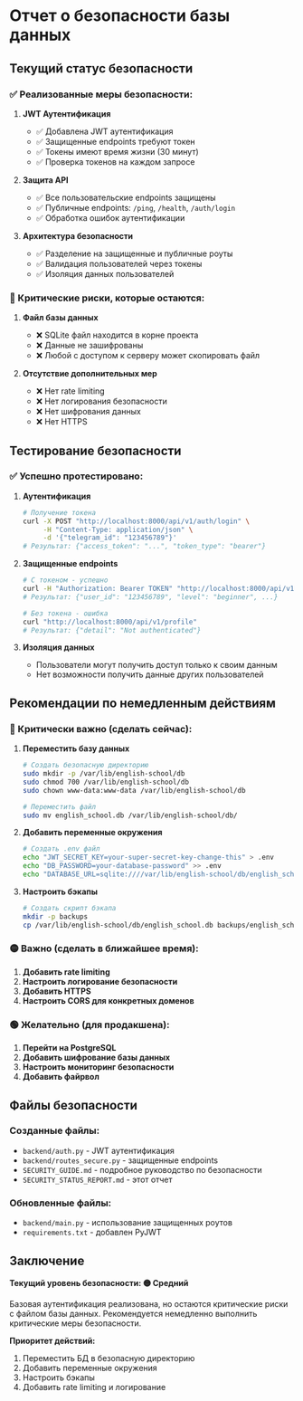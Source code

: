 # Отчет о безопасности базы данных

## Текущий статус безопасности

### ✅ Реализованные меры безопасности:

1. **JWT Аутентификация**
   - ✅ Добавлена JWT аутентификация
   - ✅ Защищенные endpoints требуют токен
   - ✅ Токены имеют время жизни (30 минут)
   - ✅ Проверка токенов на каждом запросе

2. **Защита API**
   - ✅ Все пользовательские endpoints защищены
   - ✅ Публичные endpoints: `/ping`, `/health`, `/auth/login`
   - ✅ Обработка ошибок аутентификации

3. **Архитектура безопасности**
   - ✅ Разделение на защищенные и публичные роуты
   - ✅ Валидация пользователей через токены
   - ✅ Изоляция данных пользователей

### 🔴 Критические риски, которые остаются:

1. **Файл базы данных**
   - ❌ SQLite файл находится в корне проекта
   - ❌ Данные не зашифрованы
   - ❌ Любой с доступом к серверу может скопировать файл

2. **Отсутствие дополнительных мер**
   - ❌ Нет rate limiting
   - ❌ Нет логирования безопасности
   - ❌ Нет шифрования данных
   - ❌ Нет HTTPS

## Тестирование безопасности

### ✅ Успешно протестировано:

1. **Аутентификация**
   ```bash
   # Получение токена
   curl -X POST "http://localhost:8000/api/v1/auth/login" \
        -H "Content-Type: application/json" \
        -d '{"telegram_id": "123456789"}'
   # Результат: {"access_token": "...", "token_type": "bearer"}
   ```

2. **Защищенные endpoints**
   ```bash
   # С токеном - успешно
   curl -H "Authorization: Bearer TOKEN" "http://localhost:8000/api/v1/profile"
   # Результат: {"user_id": "123456789", "level": "beginner", ...}
   
   # Без токена - ошибка
   curl "http://localhost:8000/api/v1/profile"
   # Результат: {"detail": "Not authenticated"}
   ```

3. **Изоляция данных**
   - Пользователи могут получить доступ только к своим данным
   - Нет возможности получить данные других пользователей

## Рекомендации по немедленным действиям

### 🔴 Критически важно (сделать сейчас):

1. **Переместить базу данных**
   ```bash
   # Создать безопасную директорию
   sudo mkdir -p /var/lib/english-school/db
   sudo chmod 700 /var/lib/english-school/db
   sudo chown www-data:www-data /var/lib/english-school/db
   
   # Переместить файл
   sudo mv english_school.db /var/lib/english-school/db/
   ```

2. **Добавить переменные окружения**
   ```bash
   # Создать .env файл
   echo "JWT_SECRET_KEY=your-super-secret-key-change-this" > .env
   echo "DB_PASSWORD=your-database-password" >> .env
   echo "DATABASE_URL=sqlite:////var/lib/english-school/db/english_school.db" >> .env
   ```

3. **Настроить бэкапы**
   ```bash
   # Создать скрипт бэкапа
   mkdir -p backups
   cp /var/lib/english-school/db/english_school.db backups/english_school_$(date +%Y%m%d_%H%M%S).db
   ```

### 🟡 Важно (сделать в ближайшее время):

1. **Добавить rate limiting**
2. **Настроить логирование безопасности**
3. **Добавить HTTPS**
4. **Настроить CORS для конкретных доменов**

### 🟢 Желательно (для продакшена):

1. **Перейти на PostgreSQL**
2. **Добавить шифрование базы данных**
3. **Настроить мониторинг безопасности**
4. **Добавить файрвол**

## Файлы безопасности

### Созданные файлы:
- `backend/auth.py` - JWT аутентификация
- `backend/routes_secure.py` - защищенные endpoints
- `SECURITY_GUIDE.md` - подробное руководство по безопасности
- `SECURITY_STATUS_REPORT.md` - этот отчет

### Обновленные файлы:
- `backend/main.py` - использование защищенных роутов
- `requirements.txt` - добавлен PyJWT

## Заключение

**Текущий уровень безопасности: 🟡 Средний**

Базовая аутентификация реализована, но остаются критические риски с файлом базы данных. Рекомендуется немедленно выполнить критические меры безопасности.

**Приоритет действий:**
1. Переместить БД в безопасную директорию
2. Добавить переменные окружения
3. Настроить бэкапы
4. Добавить rate limiting и логирование 
